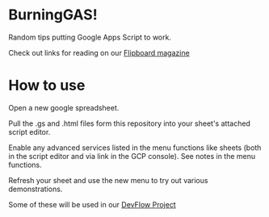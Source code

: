 # BurningGAS!

Random tips putting Google Apps Script to work.

Check out links for reading on our [Flipboard magazine](https://flipboard.com/@rudyflores/burning-gas-!-5ut59mlvy)

# How to use
Open a new google spreadsheet.

Pull the .gs and .html files form this repository into your sheet's attached 
script editor.

Enable any advanced services listed in the menu functions like sheets (both in 
the script editor and via link in the GCP console). See notes in the menu functions.

Refresh your sheet and use the new menu to try out various demonstrations.

Some of these will be used in our [DevFlow Project](https://github.com/rudimusmaximus/DevFlow)

